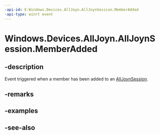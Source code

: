 ```yaml
---
-api-id: E:Windows.Devices.AllJoyn.AllJoynSession.MemberAdded
-api-type: winrt event
---
```


<!-- Event syntax
public event Windows.Foundation.TypedEventHandler MemberAdded<Windows.Devices.AllJoyn.AllJoynSession,  Windows.Devices.AllJoyn.AllJoynSessionMemberAddedEventArgs>
-->

# Windows.Devices.AllJoyn.AllJoynSession.MemberAdded

## -description
Event triggered when a member has been added to an [AllJoynSession](alljoynsession.md).

## -remarks

## -examples

## -see-also
